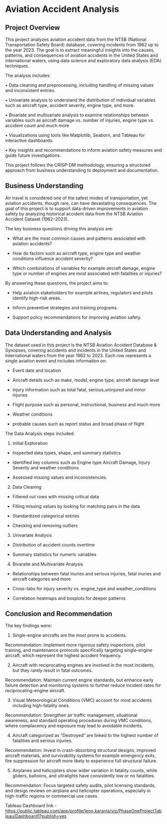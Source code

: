 # Aviation Accident Analysis

## Project Overview

This project analyzes aviation accident data from the NTSB (National Transportation Safety Board) database, covering incidents from 1962 up to the year 2023. The goal is to extract meaningful insights into the causes, patterns, and consequences of aviation accidents in the United States and international waters, using data science and exploratory data analysis (EDA) techniques.

The analysis includes:

• Data cleaning and preprocessing, including handling of missing values and inconsistent entries.

• Univariate analysis to understand the distribution of individual variables such as aircraft type, accident severity, engine type, and more.

• Bivariate and multivariate analysis to examine relationships between variables such as aircraft damage vs. number of injuries, engine type vs. accident count and much more

• Visualizations using tools like Matplotlib, Seaborn, and Tableau for interactive dashboards.

• Key insights and recommendations to inform aviation safety measures and guide future investigations.

This project follows the CRISP-DM methodology, ensuring a structured approach from business understanding to deployment and documentation.


## Business Understanding

Air travel is considered one of the safest modes of transportation, yet aviation accidents, though rare, can have devastating consequences. The goal of this project is to support data-driven improvements in aviation safety by analyzing historical accident data from the NTSB Aviation Accident Dataset (1962–2023).

The key business questions driving this analysis are:

* What are the most common causes and patterns associated with aviation accidents?

* How do factors such as aircraft type, engine type and weather conditions influence accident severity?

* Which combinations of variables for example aircraft damage, engine type or number of engines are most associated with fatalities or injuries?

By answering these questions, the project aims to:

* Help aviation stakeholders for example airlines, regulators and pilots identify high-risk areas.

* Inform preventive strategies and training programs.

* Support policy recommendations for improving aviation safety.



## Data Understanding and Analysis

The dataset used in this project is the NTSB Aviation Accident Database & Synopses, covering accidents and incidents in the United States and International waters from the year 1962 to 2023. Each row represents a single aviation event and includes information on:

* Event date and location

* Aircraft details such as make, model, engine type, aircraft damage level

* Injury information such as total fatal, serious,uninjured and minor injuries

* Flight purpose such as personal, instructional, business and much more

* Weather conditions
* probable causes such as report status and broad phase of flight

The Data Analysis steps included:
1. Initial Exploration

* Inspected data types, shape, and summary statistics

* Identified key columns such as Engine type Aircraft Damage, Injury Severity and weather conditions

* Assessed missing values and inconsistencies.

2. Data Cleaning
* Filtered out rows with missing critical data

* Filling missing values by looking for matching pairs in the data

* Standardized categorical entries

* Checking and removing outliers

3. Univariate Analysis
* Distribution of accident counts overtime

* Summary statistics for numeric variables

4. Bivaraite and Multivariate Analysis
* Relationships between fatal inuries and serious injuries, fatal inuries and aircraft categories and more

* Cross-tabs for injury severity vs. engine_type and weather_conditions

* Correlation heatmaps and boxplots for deeper patterns

## Conclusion and Recommendation

The key findings were:
1. Single-engine aircrafts are the most prone to accidents.

Recommendation: Implement more rigorous safety inspections, pilot training, and maintenance protocols specifically targeting single-engine aircraft, which represent the highest accident frequency.

2. Aircraft with reciprocating engines are involved in the most incidents, but they rarely result in fatal outcomes.

Recommendation: Maintain current engine standards, but enhance early failure detection and monitoring systems to further reduce incident rates for reciprocating-engine aircraft.

3. Visual Meteorological Conditions (VMC) account for most accidents including high-fatality ones.

Recommendation: Strengthen air traffic management, situational awareness, and standard operating procedures during VMC conditions, where complacency and exposure may lead to avoidable incidents.

4. Aircraft categorized as “Destroyed” are linked to the highest number of fatalities and serious injuries.

Recommendation: Invest in crash-absorbing structural designs, improved aircraft materials, and survivability systems for example emergency exits, fire suppression for aircraft more likely to experience full structural failure.

5. Airplanes and helicopters show wider variation in fatality counts, while gliders, balloons, and ultralights have consistently low or no fatalities.

Recommendation: Focus targeted safety audits, pilot licensing standards, and design reviews on airplane and helicopter operations, especially in high-traffic regions or commercial use cases.


Tableau Dashboard link - https://public.tableau.com/app/profile/leon.karanja/viz/PhaseOneProjectTableau/Dashboard1?publish=yes





